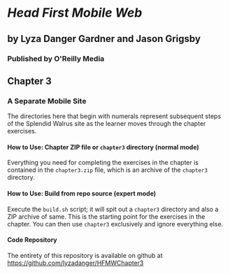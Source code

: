 *Head First Mobile Web*
=======================
## by Lyza Danger Gardner and Jason Grigsby
### Published by O'Reilly Media

Chapter 3
---------
### A Separate Mobile Site

The directories here that begin with numerals represent subsequent steps of the Splendid Walrus site as the learner moves through the chapter exercises.

#### How to Use: Chapter ZIP file or `chapter3` directory (normal mode)
Everything you need for completing the exercises in the chapter is contained in the `chapter3.zip` file, which is an archive of the `chapter3` directory.

#### How to Use: Build from repo source (expert mode)
Execute the `build.sh` script; it will spit out a `chapter3` directory and also a ZIP archive of same. This is the starting point for the exercises in the chapter. You can then use `chapter3` exclusively and ignore everything else.

#### Code Repository
The entirety of this repository is available on github at <https://github.com/lyzadanger/HFMWChapter3>